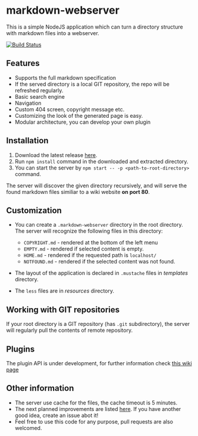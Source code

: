 # markdown-webserver
This is a simple NodeJS application which can turn a directory structure with markdown files into a webserver.

[![Build Status](https://travis-ci.org/dadikovi/markdown-webserver.svg?branch=master)](https://travis-ci.org/dadikovi/markdown-webserver)

## Features
- Supports the full markdown specification
- If the served directory is a local GIT repository, the repo will be refreshed regularly.
- Basic search engine
- Navigation
- Custom 404 screen, copyright message etc.
- Customizing the look of the generated page is easy.
- Modular architecture, you can develop your own plugin

## Installation

1. Download the latest release [here](https://github.com/dadikovi/markdown-webserver/releases/latest).
2. Run `npm install` command in the downloaded and extracted directory.
3. You can start the server by `npm start -- -p <path-to-root-directory>` command.

The server will discover the given directory recursively, and will serve the found markdown files similiar to a wiki website **on port 80**.

## Customization

- You can create a `.markdown-webserver` directory in the root directory. The server will recognize the following files in this directory:
    - `COPYRIGHT.md` - rendered at the bottom of the left menu
    - `EMPTY.md` - rendered if selected content is empty.
    - `HOME.md` - rendered if the requested path is `localhost/`
    - `NOTFOUND.md` - rendered if the selected content was not found.

- The layout of the application is declared in `.mustache` files in _templates_ directory.
- The `less` files are in _resources_ directory.

## Working with GIT repositories

If your root directory is a GIT repository (has `.git` subdirectory), the server will regularly pull the contents of remote repository.

## Plugins

The plugin API is under development, for further information check [this wiki page](https://github.com/dadikovi/markdown-webserver/wiki/markdown-webserver-plugin-API)

## Other information

- The server use cache for the files, the cache timeout is 5 minutes.
- The next planned improvements are listed [here](https://github.com/dadikovi/markdown-webserver/wiki/TODO). If you have another good idea, create an issue abot it!
- Feel free to use this code for any purpose, pull requests are also welcomed.